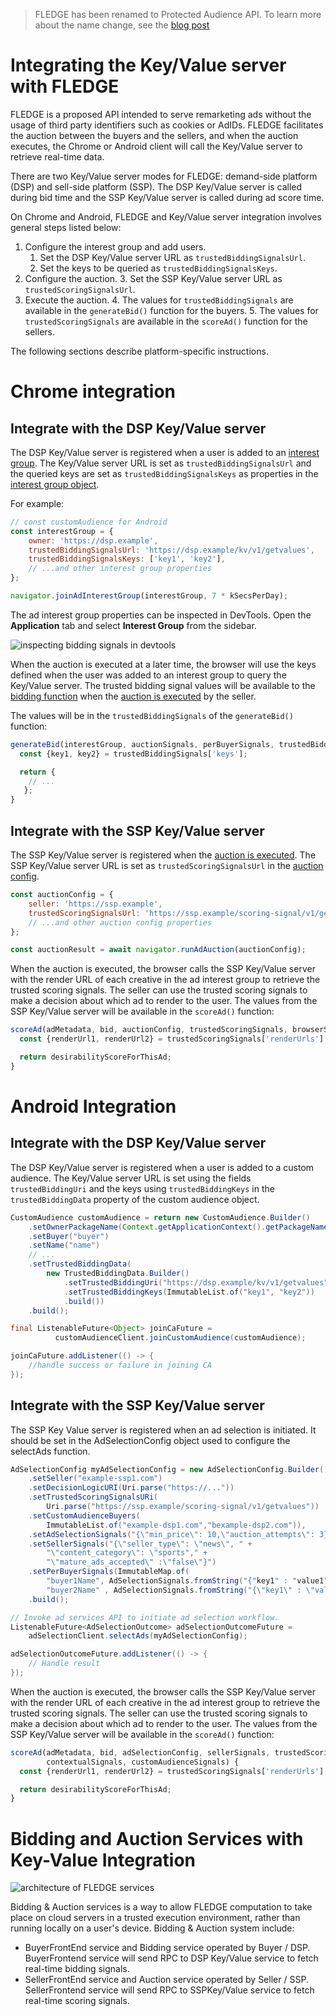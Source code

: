 > FLEDGE has been renamed to Protected Audience API. To learn more about the name change, see the
> [blog post](https://privacysandbox.com/intl/en_us/news/protected-audience-api-our-new-name-for-fledge)

# Integrating the Key/Value server with FLEDGE

FLEDGE is a proposed API intended to serve remarketing ads without the usage of third party
identifiers such as cookies or AdIDs. FLEDGE facilitates the auction between the buyers and the
sellers, and when the auction executes, the Chrome or Android client will call the Key/Value server
to retrieve real-time data.

There are two Key/Value server modes for FLEDGE: demand-side platform (DSP) and sell-side platform
(SSP). The DSP Key/Value server is called during bid time and the SSP Key/Value server is called
during ad score time.

On Chrome and Android, FLEDGE and Key/Value server integration involves general steps listed below:

1. Configure the interest group and add users.
    1. Set the DSP Key/Value server URL as `trustedBiddingSignalsUrl`.
    2. Set the keys to be queried as `trustedBiddingSignalsKeys`.
2. Configure the auction. 3. Set the SSP Key/Value server URL as `trustedScoringSignalsUrl`.
3. Execute the auction. 4. The values for `trustedBiddingSignals` are available in the
   `generateBid()` function for the buyers. 5. The values for `trustedScoringSignals` are available
   in the `scoreAd()` function for the sellers.

The following sections describe platform-specific instructions.

# Chrome integration

## Integrate with the DSP Key/Value server

The DSP Key/Value server is registered when a user is added to an
[interest group](https://developer.chrome.com/blog/fledge-api/#joinadinterestgroup). The Key/Value
server URL is set as `trustedBiddingSignalsUrl` and the queried keys are set as
`trustedBiddingSignalsKeys` as properties in the
[interest group object](https://developer.chrome.com/blog/fledge-api/#interest-group-properties).

For example:

```js
// const customAudience for Android
const interestGroup = {
    owner: 'https://dsp.example',
    trustedBiddingSignalsUrl: 'https://dsp.example/kv/v1/getvalues',
    trustedBiddingSignalsKeys: ['key1', 'key2'],
    // ...and other interest group properties
};

navigator.joinAdInterestGroup(interestGroup, 7 * kSecsPerDay);
```

The ad interest group properties can be inspected in DevTools. Open the **Application** tab and
select **Interest Group** from the sidebar.

![inspecting bidding signals in devtools](assets/devtools_bidding_signals.png)

When the auction is executed at a later time, the browser will use the keys defined when the user
was added to an interest group to query the Key/Value server. The trusted bidding signal values will
be available to the [bidding function](https://developer.chrome.com/blog/fledge-api/#generatebid)
when the [auction is executed](https://developer.chrome.com/blog/fledge-api/#ad-auction) by the
seller.

The values will be in the `trustedBiddingSignals` of the `generateBid()` function:

```js
generateBid(interestGroup, auctionSignals, perBuyerSignals, trustedBiddingSignals, browserSignals) {
  const {key1, key2} = trustedBiddingSignals['keys'];

  return {
    // ...
   };
}
```

## Integrate with the SSP Key/Value server

The SSP Key/Value server is registered when the
[auction is executed](https://developer.chrome.com/blog/fledge-api/#ad-auction). The SSP Key/Value
server URL is set as `trustedScoringSignalsUrl` in the
[auction config](https://developer.chrome.com/blog/fledge-api/#auctionconfig-properties).

```js
const auctionConfig = {
    seller: 'https://ssp.example',
    trustedScoringSignalsUrl: 'https://ssp.example/scoring-signal/v1/getvalues',
    // ...and other auction config properties
};

const auctionResult = await navigator.runAdAuction(auctionConfig);
```

When the auction is executed, the browser calls the SSP Key/Value server with the render URL of each
creative in the ad interest group to retrieve the trusted scoring signals. The seller can use the
trusted scoring signals to make a decision about which ad to render to the user. The values from the
SSP Key/Value server will be available in the `scoreAd()` function:

```js
scoreAd(adMetadata, bid, auctionConfig, trustedScoringSignals, browserSignals) {
  const {renderUrl1, renderUrl2} = trustedScoringSignals['renderUrls'];

  return desirabilityScoreForThisAd;
}
```

# Android Integration

## Integrate with the DSP Key/Value server

The DSP Key/Value server is registered when a user is added to a custom audience. The Key/Value
server URL is set using the fields `trustedBiddingUri` and the keys using `trustedBiddingKeys` in
the `trustedBiddingData` property of the custom audience object.

```java
CustomAudience customAudience = return new CustomAudience.Builder()
    .setOwnerPackageName(Context.getApplicationContext().getPackageName())
    .setBuyer("buyer")
    .setName("name")
    // ...
    .setTrustedBiddingData(
        new TrustedBiddingData.Builder()
            .setTrustedBiddingUri("https://dsp.example/kv/v1/getvalues")
            .setTrustedBiddingKeys(ImmutableList.of("key1", "key2"))
            .build())
    .build();

final ListenableFuture<Object> joinCaFuture =  
          customAudienceClient.joinCustomAudience(customAudience);

joinCaFuture.addListener(() -> {
    //handle success or failure in joining CA
});
```

## Integrate with the SSP Key/Value server

The SSP Key Value server is registered when an ad selection is initiated. It should be set in the
AdSelectionConfig object used to configure the selectAds function.

```java
AdSelectionConfig myAdSelectionConfig = new AdSelectionConfig.Builder()
    .setSeller("example-ssp1.com")
    .setDecisionLogicURI(Uri.parse("https://..."))
    .setTrustedScoringSignalsURi(
        Uri.parse("https://ssp.example/scoring-signal/v1/getvalues"))
    .setCustomAudienceBuyers(
        ImmutableList.of("example-dsp1.com","bexample-dsp2.com")),
    .setAdSelectionSignals("{\"min_price\": 10,\"auction_attempts\": 3}")
    .setSellerSignals("{\"seller_type\": \"news\", " +
        "\"content_category\": \"sports"," +
        "\"mature_ads_accepted\" :\"false\"}")
    .setPerBuyerSignals(ImmutableMap.of(
        "buyer1Name", AdSelectionSignals.fromString("{"key1" : "value1"}"),
        "buyer2Name" , AdSelectionSignals.fromString("{\"key1\" : \"value1\", \"key2\" : \"value2\" }"))
    .build();

// Invoke ad services API to initiate ad selection workflow.
ListenableFuture<AdSelectionOutcome> adSelectionOutcomeFuture =
    adSelectionClient.selectAds(myAdSelectionConfig);

adSelectionOutcomeFuture.addListener(() -> {
    // Handle result
});
```

When the auction is executed, the browser calls the SSP Key/Value server with the render URL of each
creative in the ad interest group to retrieve the trusted scoring signals. The seller can use the
trusted scoring signals to make a decision about which ad to render to the user. The values from the
SSP Key/Value server will be available in the `scoreAd()` function:

```js
scoreAd(adMetadata, bid, adSelectionConfig, sellerSignals, trustedScoringSignals,
        contextualSignals, customAudienceSignals) {
  const {renderUrl1, renderUrl2} = trustedScoringSignals['renderUrls'];

  return desirabilityScoreForThisAd;
}
```

# Bidding and Auction Services with Key-Value Integration

![architecture of FLEDGE services](assets/fledge_services_architecture.png)

Bidding & Auction services is a way to allow FLEDGE computation to take place on cloud servers in a
trusted execution environment, rather than running locally on a user's device. Bidding & Auction
system include:

-   BuyerFrontEnd service and Bidding service operated by Buyer / DSP. BuyerFrontend service will
    send RPC to DSP Key/Value service to fetch real-time bidding signals.
-   SellerFrontEnd service and Auction service operated by Seller / SSP. SellerFrontend service will
    send RPC to SSPKey/Value service to fetch real-time scoring signals.
